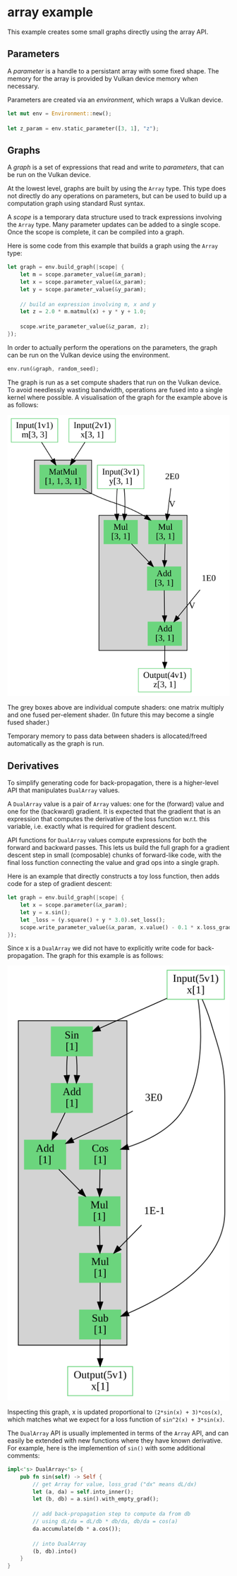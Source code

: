 # array example

This example creates some small graphs directly using the array API.

## Parameters

A _parameter_ is a handle to a persistant array with some fixed shape.  The memory for the array is provided by Vulkan device memory when necessary.

Parameters are created via an _environment_, which wraps a Vulkan device.

```rust
let mut env = Environment::new();

let z_param = env.static_parameter([3, 1], "z");
```

## Graphs

A _graph_ is a set of expressions that read and write to _parameters_, that can be run on the Vulkan device.

At the lowest level, graphs are built by using the `Array` type.  This type does not directly do any operations on parameters, but can be used to build up a computation graph using standard Rust syntax.

A _scope_ is a temporary data structure used to track expressions involving the `Array` type.  Many parameter updates can be added to a single scope.  Once the scope is complete, it can be compiled into a graph.

Here is some code from this example that builds a graph using the `Array` type:

```rust
let graph = env.build_graph(|scope| {
    let m = scope.parameter_value(&m_param);
    let x = scope.parameter_value(&x_param);
    let y = scope.parameter_value(&y_param);

    // build an expression involving m, x and y
    let z = 2.0 * m.matmul(x) + y * y + 1.0;

    scope.write_parameter_value(&z_param, z);
});
```

In order to actually perform the operations on the parameters, the graph can be run on the Vulkan device using the environment.

```rust
env.run(&graph, random_seed);
```

The graph is run as a set compute shaders that run on the Vulkan device.  To avoid needlessly wasting bandwidth, operations are fused into a single kernel where possible.  A visualisation of the graph for the example above is as follows:

![array graph](../../docs/array_values.svg)

The grey boxes above are individual compute shaders: one matrix multiply and one fused per-element shader.  (In future this may become a single fused shader.)

Temporary memory to pass data between shaders is allocated/freed automatically as the graph is run.

## Derivatives

To simplify generating code for back-propagation, there is a higher-level API that manipulates `DualArray` values.

A `DualArray` value is a pair of `Array` values: one for the (forward) value and one for the (backward) gradient.
It is expected that the gradient that is an expression that computes the derivative of the loss function w.r.t. this variable, i.e. exactly what is required for gradient descent.

API functions for `DualArray` values compute expressions for both the forward and backward passes.  This lets us build the full graph for a gradient descent step in small (composable) chunks of forward-like code, with the final loss function connecting the value and grad ops into a single graph.

Here is an example that directly constructs a toy loss function, then adds code for a step of gradient descent:

```rust
let graph = env.build_graph(|scope| {
    let x = scope.parameter(&x_param);
    let y = x.sin();
    let _loss = (y.square() + y * 3.0).set_loss();
    scope.write_parameter_value(&x_param, x.value() - 0.1 * x.loss_grad());
});
```

Since x is a `DualArray` we did not have to explicitly write code for back-propagation.  The graph for this example is as follows:

![](../../docs/array_grad.svg)

Inspecting this graph, x is updated proportional to `(2*sin(x) + 3)*cos(x)`, which matches what we expect for a loss function of `sin^2(x) + 3*sin(x)`.

The `DualArray` API is usually implemented in terms of the `Array` API, and can easily be extended with new functions where they have known derivative.
For example, here is the implemention of `sin()` with some additional comments:

```rust
impl<'s> DualArray<'s> {
    pub fn sin(self) -> Self {
        // get Array for value, loss_grad ("dx" means dL/dx)
        let (a, da) = self.into_inner();
        let (b, db) = a.sin().with_empty_grad();

        // add back-propagation step to compute da from db
        // using dL/da = dL/db * db/da, db/da = cos(a)
        da.accumulate(db * a.cos());

        // into DualArray
        (b, db).into()
    }
}
```